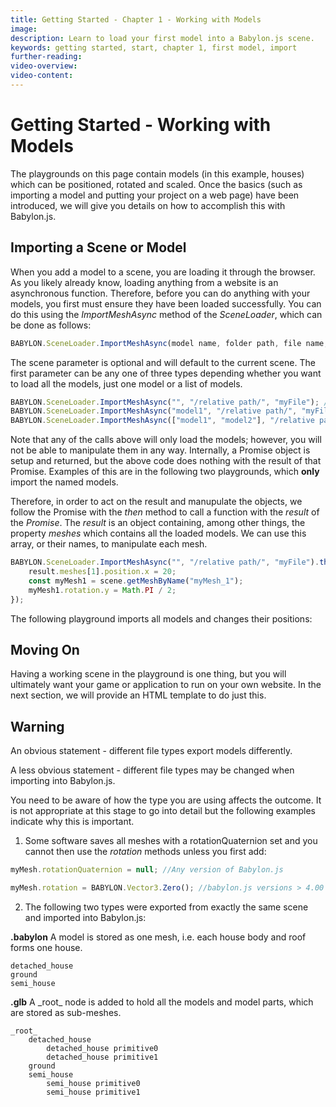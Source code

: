 ```yaml
---
title: Getting Started - Chapter 1 - Working with Models
image:
description: Learn to load your first model into a Babylon.js scene.
keywords: getting started, start, chapter 1, first model, import
further-reading:
video-overview:
video-content:
---
```


# Getting Started - Working with Models

The playgrounds on this page contain models (in this example, houses) which can be positioned, rotated and scaled. Once the basics (such as importing a model and putting your project on a web page) have been introduced, we will give you details on how to accomplish this with Babylon.js.

## Importing a Scene or Model

When you add a model to a scene, you are loading it through the browser. As you likely already know, loading anything from a website is an asynchronous function. Therefore, before you can do anything with your models, you first must ensure they have been loaded successfully. You can do this using the _ImportMeshAsync_ method of the _SceneLoader_, which can be done as follows:

```javascript
BABYLON.SceneLoader.ImportMeshAsync(model name, folder path, file name, scene);
```

The scene parameter is optional and will default to the current scene. The first parameter can be any one of three types depending whether you want to load all the models, just one model or a list of models.

```javascript
BABYLON.SceneLoader.ImportMeshAsync("", "/relative path/", "myFile"); //Empty string loads all meshes
BABYLON.SceneLoader.ImportMeshAsync("model1", "/relative path/", "myFile"); //Name of the model loads one model
BABYLON.SceneLoader.ImportMeshAsync(["model1", "model2"], "/relative path/", "myFile"); //Array of model names
```

Note that any of the calls above will only load the models; however, you will not be able to manipulate them in any way. Internally, a Promise object is setup and returned, but the above code does nothing with the result of that Promise. Examples of this are in the following two playgrounds, which **only** import the named models.

<Playground id="#YNEAUL#11" title="Loading Your First Model" description="Load a model into a scene." image="/img/playgroundsAndNMEs/gettingStartedFirstModel.jpg"/>

<Playground id="#YNEAUL#12" title="Loading Multiple Models at Once" description="Load multiple models into a scene." image="/img/playgroundsAndNMEs/gettingStartedFirstModelwGrass.jpg"/>

Therefore, in order to act on the result and manupulate the objects, we follow the Promise with the _then_ method to call a function with the _result_ of the _Promise_. The _result_ is an object containing, among other things, the property _meshes_ which contains all the loaded models. We can use this array, or their names, to manipulate each mesh.

```javascript
BABYLON.SceneLoader.ImportMeshAsync("", "/relative path/", "myFile").then((result) => {
    result.meshes[1].position.x = 20;
    const myMesh1 = scene.getMeshByName("myMesh_1");
    myMesh1.rotation.y = Math.PI / 2;
});
```

The following playground imports all models and changes their positions:

<Playground id="#YNEAUL#13" title="Modifying Models After Load" description="Load a model into a scene and modify their position after loading completes." image="/img/playgroundsAndNMEs/gettingStartedFirstModelLoadSuccess.jpg"/>

## Moving On

Having a working scene in the playground is one thing, but you will ultimately want your game or application to run on your own website. In the next section, we will provide an HTML template to do just this.

## Warning

An obvious statement - different file types export models differently.

A less obvious statement - different file types may be changed when importing into Babylon.js.

You need to be aware of how the type you are using affects the outcome. It is not appropriate at this stage to go into detail but the following examples indicate why this is important.

1. Some software saves all meshes with a rotationQuaternion set and you cannot then use the _rotation_ methods unless you first add:

```javascript
myMesh.rotationQuaternion = null; //Any version of Babylon.js
```

```javascript
myMesh.rotation = BABYLON.Vector3.Zero(); //babylon.js versions > 4.00
```

2. The following two types were exported from exactly the same scene and imported into Babylon.js:

**.babylon**
A model is stored as one mesh, i.e. each house body and roof forms one house.

```
detached_house
ground
semi_house
```

**.glb**
A \_root\_ node is added to hold all the models and model parts, which are stored as sub-meshes.

```
_root_
    detached_house
        detached_house primitive0
        detached_house primitive1
    ground
    semi_house
        semi_house primitive0
        semi_house primitive1
```
